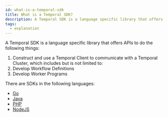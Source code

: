 ```yaml
---
id: what-is-a-temporal-sdk
title: What is a Temporal SDK?
description: A Temporal SDK is a language specific library that offers APIs to construct and use a Temporal Client to communicate with a Temporal Cluster, develop Workflow Definitions, and develop Worker Programs.
tags:
  - explanation
---
```


A Temporal SDK is a language specific library that offers APIs to do the following things:

1. Construct and use a Temporal Client to communicate with a Temporal Cluster, which includes but is not limited to:
2. Develop Workflow Definitions
3. Develop Worker Programs

There are SDKs in the following languages:

- [Go](/docs/go/getting-started)
- [Java](/docs/java/introduction)
- [PHP](/docs/php/introduction)
- [NodeJS](/docs/node/introduction)
